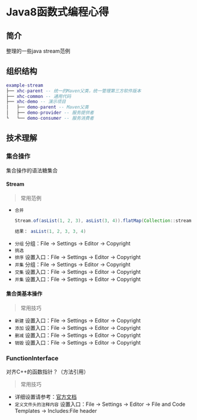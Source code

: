 # Java8函数式编程心得

## 简介

整理的一些java stream范例

## 组织结构

``` lua
example-stream
├── xhc-parent -- 统一的Maven父类，统一管理第三方软件版本
├── xhc-common -- 通用代码
├── xhc-demo -- 演示项目
│   ├── demo-parent -- Maven父类
│   ├── demo-provider -- 服务提供者
└   └── demo-consumer -- 服务消费者
```

## 技术理解

### 集合操作

集合操作的语法糖集合

#### Stream

> 常用范例

- `合并` 
  ``` Java
  Stream.of(asList(1, 2, 3), asList(3, 4)).flatMap(Collection::stream).collect(toList())
  
  结果： asList(1, 2, 3, 3, 4)
  ```
- `分组` 分组：File -> Settings -> Editor -> Copyright
- `挑选`
- `排序` 设置入口：File -> Settings -> Editor -> Copyright
- `并集` 分组：File -> Settings -> Editor -> Copyright
- `交集` 设置入口：File -> Settings -> Editor -> Copyright
- `并集` 设置入口：File -> Settings -> Editor -> Copyright

#### 集合类基本操作

> 常用技巧

- `新建` 设置入口：File -> Settings -> Editor -> Copyright
- `添加` 设置入口：File -> Settings -> Editor -> Copyright
- `删减` 设置入口：File -> Settings -> Editor -> Copyright
- `销毁` 设置入口：File -> Settings -> Editor -> Copyright

### FunctionInterface

对齐C++的函数指针？（方法引用）

> 常用技巧

- 详细设置请参考：[官方文档](https://www.jetbrains.com/help/idea/2021.3/configuring-project-and-ide-settings.html)
- `定义文件头的注释内容` 设置入口：File -> Settings -> Editor -> File and Code Templates -> Includes:File header
